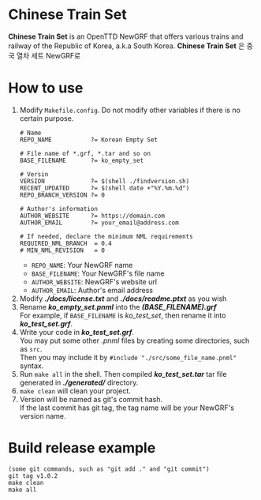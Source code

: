 # Chinese Train Set
**Chinese Train Set** is an OpenTTD NewGRF that offers various trains and railway of the Republic of Korea, a.k.a South Korea.
**Chinese Train Set** 은 중국 열차 세트 NewGRF로 

# How to use
 1. Modify ``Makefile.config``. Do not modify other variables if there is no certain purpose.
    ```
    # Name
    REPO_NAME           ?= Korean Empty Set
    
    # File name of *.grf, *.tar and so on
    BASE_FILENAME       ?= ko_empty_set
    
    # Versin
    VERSION             ?= $(shell ./findversion.sh)
    RECENT_UPDATED      ?= $(shell date +"%Y.%m.%d")
    REPO_BRANCH_VERSION ?= 0
    
    # Author's information
    AUTHOR_WEBSITE      ?= https://domain.com
    AUTHOR_EMAIL        ?= your_email@address.com
    
    # If needed, declare the minimum NML requirements
    REQUIRED_NML_BRANCH  = 0.4
    # MIN_NML_REVISION   = 0
    ```
    * ``REPO_NAME``: Your NewGRF name  
    * ``BASE_FILENAME``: Your NewGRF's file name
    * ``AUTHOR_WEBSITE``: NewGRF's website url
    * ``AUTHOR_EMAIL``: Author's email address
 2. Modify **_./docs/license.txt_** and **_./docs/readme.ptxt_** as you wish
 3. Rename **_ko_empty_set.pnml_** into the **_(BASE_FILENAME).grf_**  
    For example, if ``BASE_FILENAME`` is _ko_test_set_, then rename it into **_ko_test_set.grf_**.  
 4. Write your code in **_ko_test_set.grf_**.  
    You may put some other _.pnml_ files by creating some directories, such as ``src``.  
	Then you may include it by ``#include "./src/some_file_name.pnml"`` syntax.
 5. Run ``make all`` in the shell. Then compiled **_ko_test_set.tar_** tar file generated in **_./generated/_** directory.
 6. ``make clean`` will clean your project.
 7. Version will be named as git's commit hash.  
    If the last commit has git tag, the tag name will be your NewGRF's version name.

# Build release example
```
(some git commands, such as "git add ." and "git commit")
git tag v1.0.2
make clean
make all
```
